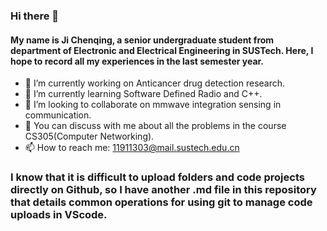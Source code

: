 ### Hi there 👋
#### My name is Ji Chenqing, a senior undergraduate student from department of Electronic and Electrical Engineering in SUSTech. Here, I hope to record all my experiences in the last semester year.

- 🔭 I’m currently working on Anticancer drug detection research.
- 🌱 I’m currently learning Software Defined Radio and C++.
- 👯 I’m looking to collaborate on mmwave integration sensing in communication.
- 💬 You can discuss with me about all the problems in the course CS305(Computer Networking).
- 📫 How to reach me: 11911303@mail.sustech.edu.cn

### I know that it is difficult to upload folders and code projects directly on Github, so I have another .md file in this repository that details common operations for using git to manage code uploads in VScode.
